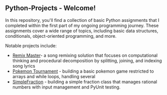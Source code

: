 ## Python-Projects -  Welcome!

In this repository, you'll find a collection of basic Python assignments that I completed within the first part of my ongoing programming journey. These assignments cover a wide range of topics, including basic data structures, conditionals, object-oriented programming, and more. 

Notable projects include: 
* [Remix Master](https://github.com/skippyskiddy/Python-Projects/tree/main/Remix%20Master%20-%20Summative%20Assessment)- a song remixing solution that focuses on computational thinking and procedural decomposition by splitting, joining, and indexing song lyrics 
* [Pokemon Tournament](https://github.com/skippyskiddy/Python-Projects/tree/main/Pokemon%20%26%20Chess%20-%20Loops%20%26%20Conditionals) - building a basic pokemon game restricted to arrays and while loops, handling several  
* [SimpleFraction](https://github.com/skippyskiddy/Python-Projects/tree/main/Math%20Functions%20-%20%20Classes%20and%20Objects) - building a simple fraction class that manages rational numbers with input management and PyUnit testing. 
